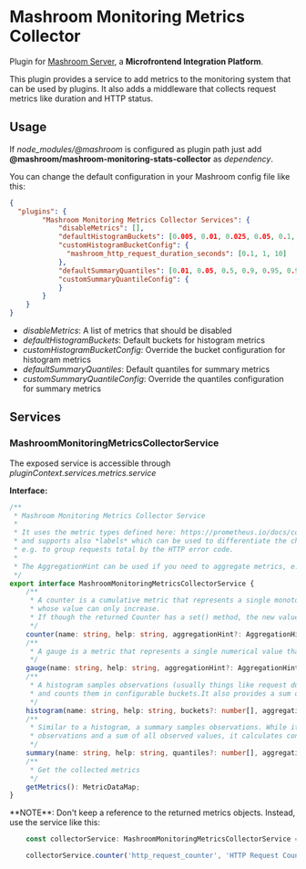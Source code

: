 
# Mashroom Monitoring Metrics Collector

Plugin for [Mashroom Server](https://www.mashroom-server.com), a **Microfrontend Integration Platform**.

This plugin provides a service to add metrics to the monitoring system that can be used by plugins.
It also adds a middleware that collects request metrics like duration and HTTP status.

## Usage

If *node_modules/@mashroom* is configured as plugin path just add **@mashroom/mashroom-monitoring-stats-collector** as *dependency*.

You can change the default configuration in your Mashroom config file like this:

```json
{
  "plugins": {
        "Mashroom Monitoring Metrics Collector Services": {
            "disableMetrics": [],
            "defaultHistogramBuckets": [0.005, 0.01, 0.025, 0.05, 0.1, 0.25, 0.5, 1, 2.5, 5, 10],
            "customHistogramBucketConfig": {
              "mashroom_http_request_duration_seconds": [0.1, 1, 10]
            },
            "defaultSummaryQuantiles": [0.01, 0.05, 0.5, 0.9, 0.95, 0.99, 0.999],
            "customSummaryQuantileConfig": {
            }
        }
    }
}
```

 * _disableMetrics_: A list of metrics that should be disabled
 * _defaultHistogramBuckets_: Default buckets for histogram metrics
 * _customHistogramBucketConfig_: Override the bucket configuration for histogram metrics
 * _defaultSummaryQuantiles_: Default quantiles for summary metrics
 * _customSummaryQuantileConfig_: Override the quantiles configuration for summary metrics

## Services

### MashroomMonitoringMetricsCollectorService

The exposed service is accessible through _pluginContext.services.metrics.service_

**Interface:**

```ts
/**
 * Mashroom Monitoring Metrics Collector Service
 *
 * It uses the metric types defined here: https://prometheus.io/docs/concepts/metric_types
 * and supports also *labels* which can be used to differentiate the characteristics of the thing that is being measured;
 * e.g. to group requests total by the HTTP error code.
 *
 * The AggregationHint can be used if you need to aggregate metrics, e.g. in a Node.js cluster.
 */
export interface MashroomMonitoringMetricsCollectorService {
    /**
     * A counter is a cumulative metric that represents a single monotonically increasing counter
     * whose value can only increase.
     * If though the returned Counter has a set() method, the new value must always be higher than the current.
     */
    counter(name: string, help: string, aggregationHint?: AggregationHint): Counter;
    /**
     * A gauge is a metric that represents a single numerical value that can arbitrarily go up and down.
     */
    gauge(name: string, help: string, aggregationHint?: AggregationHint): Gauge;
    /**
     * A histogram samples observations (usually things like request durations or response sizes)
     * and counts them in configurable buckets.It also provides a sum of all observed values.
     */
    histogram(name: string, help: string, buckets?: number[], aggregationHint?: AggregationHint): Histogram;
    /**
     * Similar to a histogram, a summary samples observations. While it also provides a total count of
     * observations and a sum of all observed values, it calculates configurable quantiles.
     */
    summary(name: string, help: string, quantiles?: number[], aggregationHint?: AggregationHint): Summary;
    /**
     * Get the collected metrics
     */
    getMetrics(): MetricDataMap;
}
```

<span class="panel-warning">
**NOTE**: Don't keep a reference to the returned metrics objects. Instead, use the service like this:
</span>

```js
    const collectorService: MashroomMonitoringMetricsCollectorService = req.pluginContext.services.metrics.service;

    collectorService.counter('http_request_counter', 'HTTP Request Counter').inc();
```
